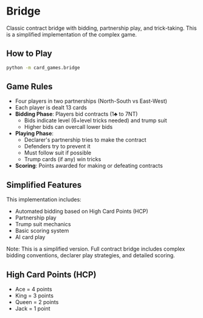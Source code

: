 # Bridge

Classic contract bridge with bidding, partnership play, and trick-taking. This is a simplified implementation of the complex game.

## How to Play

```bash
python -m card_games.bridge
```

## Game Rules

- Four players in two partnerships (North-South vs East-West)
- Each player is dealt 13 cards
- **Bidding Phase**: Players bid contracts (1♣ to 7NT)
  - Bids indicate level (6+level tricks needed) and trump suit
  - Higher bids can overcall lower bids
- **Playing Phase**: 
  - Declarer's partnership tries to make the contract
  - Defenders try to prevent it
  - Must follow suit if possible
  - Trump cards (if any) win tricks
- **Scoring**: Points awarded for making or defeating contracts

## Simplified Features

This implementation includes:
- Automated bidding based on High Card Points (HCP)
- Partnership play
- Trump suit mechanics
- Basic scoring system
- AI card play

Note: This is a simplified version. Full contract bridge includes complex bidding conventions, declarer play strategies, and detailed scoring.

## High Card Points (HCP)

- Ace = 4 points
- King = 3 points
- Queen = 2 points
- Jack = 1 point
